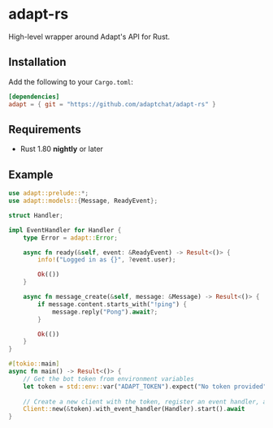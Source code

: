 # adapt-rs
High-level wrapper around Adapt's API for Rust.

## Installation

Add the following to your `Cargo.toml`:

```toml
[dependencies]
adapt = { git = "https://github.com/adaptchat/adapt-rs" }
```

## Requirements

- Rust 1.80 **nightly** or later

## Example

```rust
use adapt::prelude::*;
use adapt::models::{Message, ReadyEvent};

struct Handler;

impl EventHandler for Handler {
    type Error = adapt::Error;

    async fn ready(&self, event: &ReadyEvent) -> Result<()> {
        info!("Logged in as {}", ?event.user);

        Ok(())
    }

    async fn message_create(&self, message: &Message) -> Result<()> {
        if message.content.starts_with("!ping") {
            message.reply("Pong").await?;
        }

        Ok(())
    }
}

#[tokio::main]
async fn main() -> Result<()> {
    // Get the bot token from environment variables
    let token = std::env::var("ADAPT_TOKEN").expect("No token provided");
    
    // Create a new client with the token, register an event handler, and start it
    Client::new(&token).with_event_handler(Handler).start().await
}
```
